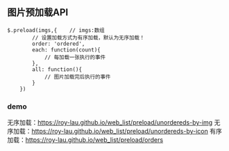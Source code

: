 ## 图片预加载API

	$.preload(imgs,{ 	// imgs:数组
			// 设置加载方式为有序加载，默认为无序加载！
			order: 'ordered',
			each: function(count){
				// 每加载一张执行的事件
			},
			all: function(){
				// 图片加载完后执行的事件
			}
		})

### demo

无序加载：https://roy-lau.github.io/web_list/preload/unordereds-by-img
无序加载：https://roy-lau.github.io/web_list/preload/unordereds-by-icon
有序加载：https://roy-lau.github.io/web_list/preload/orders

